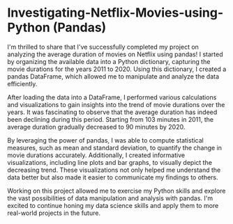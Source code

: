 # Investigating-Netflix-Movies-using-Python (Pandas)

I'm thrilled to share that I've successfully completed my project on analyzing the average duration of movies on Netflix using pandas! I started by organizing the available data into a Python dictionary, capturing the movie durations for the years 2011 to 2020. Using this dictionary, I created a pandas DataFrame, which allowed me to manipulate and analyze the data efficiently.

After loading the data into a DataFrame, I performed various calculations and visualizations to gain insights into the trend of movie durations over the years. It was fascinating to observe that the average duration has indeed been declining during this period. Starting from 103 minutes in 2011, the average duration gradually decreased to 90 minutes by 2020.

By leveraging the power of pandas, I was able to compute statistical measures, such as mean and standard deviation, to quantify the change in movie durations accurately. Additionally, I created informative visualizations, including line plots and bar graphs, to visually depict the decreasing trend. These visualizations not only helped me understand the data better but also made it easier to communicate my findings to others.

Working on this project allowed me to exercise my Python skills and explore the vast possibilities of data manipulation and analysis with pandas. I'm excited to continue honing my data science skills and apply them to more real-world projects in the future.
